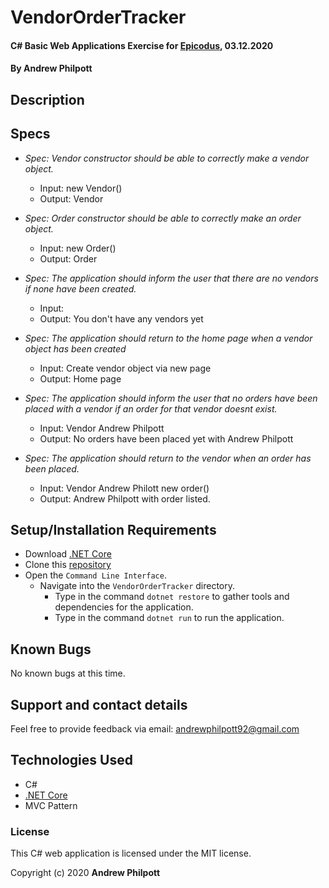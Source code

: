 # VendorOrderTracker

#### C# Basic Web Applications Exercise for [Epicodus](https://www.epicodus.com/), 03.12.2020

#### By **Andrew Philpott**

## Description

## Specs

- _Spec: Vendor constructor should be able to correctly make a vendor object._

  - Input: new Vendor()
  - Output: Vendor

- _Spec: Order constructor should be able to correctly make an order object._

  - Input: new Order()
  - Output: Order

- _Spec: The application should inform the user that there are no vendors if none have been created._

  - Input:
  - Output: You don't have any vendors yet

- _Spec: The application should return to the home page when a vendor object has been created_

  - Input: Create vendor object via new page
  - Output: Home page

- _Spec: The application should inform the user that no orders have been placed with a vendor if an order for that vendor doesnt exist._

  - Input: Vendor Andrew Philpott
  - Output: No orders have been placed yet with Andrew Philpott

- _Spec: The application should return to the vendor when an order has been placed._

  - Input: Vendor Andrew Philott new order()
  - Output: Andrew Philpott with order listed.

## Setup/Installation Requirements

- Download [.NET Core](https://dotnet.microsoft.com/download/dotnet-core/)
- Clone this [repository](https://github.com/ayohana/anagram.git/)
- Open the `Command Line Interface`.
  - Navigate into the `VendorOrderTracker` directory.
    - Type in the command `dotnet restore` to gather tools and dependencies for the application.
    - Type in the command `dotnet run` to run the application.

## Known Bugs

No known bugs at this time.

## Support and contact details

Feel free to provide feedback via email: andrewphilpott92@gmail.com

## Technologies Used

- C#
- [.NET Core](https://dotnet.microsoft.com/download/dotnet-core/)
- MVC Pattern

### License

This C# web application is licensed under the MIT license.

Copyright (c) 2020 **Andrew Philpott**
